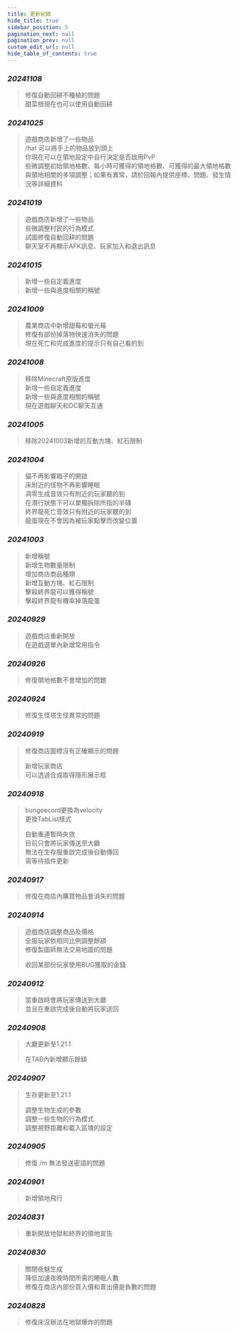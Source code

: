 ```yaml
---
title: 更新紀錄
hide_title: true
sidebar_position: 5
pagination_next: null
pagination_prev: null
custom_edit_url: null
hide_table_of_contents: true
---
```


### *20241108*
> 修復自動回耕不種植的問題  
> 甜菜根現在也可以使用自動回耕

### *20241025*
> 遊戲商店新增了一些物品  
> /hat 可以將手上的物品放到頭上  
> 你現在可以在領地設定中自行決定是否啟用PvP  
> 些微調整初始領地格數、每小時可獲得的領地格數、可獲得的最大領地格數  
> 與領地相關的多項調整；如果有異常，請於回報內提供座標、問題、發生情況等詳細資料

### *20241019*
> 遊戲商店新增了一些物品  
> 些微調整村民的行為模式  
> 試圖修復自動回耕的問題  
> 聊天室不再顯示AFK訊息、玩家加入和退出訊息

### *20241015*
> 新增一些自定義進度  
> 新增一些與進度相關的稱號

### *20241009*
> 農業商店中新增甜莓和螢光莓  
> 修復有部份掉落物快速消失的問題  
> 現在死亡和完成進度的提示只有自己看的到

### *20241008*
> 移除Minecraft原版進度  
> 新增一些自定義進度  
> 新增一些與進度相關的稱號  
> 現在遊戲聊天和DC聊天互通

### *20241005*
> 移除20241003新增的互動方塊、紅石限制

### *20241004*
> 貓不再影響箱子的開啟  
> 床附近的怪物不再影響睡眠  
> 凋零生成音效只有附近的玩家聽的到  
> 在潛行狀態下可以單獨拆除所指的半磚  
> 終界龍死亡音效只有附近的玩家聽的到  
> 龍蛋現在不會因為被玩家點擊而改變位置

### *20241003*
> 新增稱號  
> 新增生物數量限制  
> 增加商店商品種類  
> 新增互動方塊、紅石限制  
> 擊殺終界龍可以獲得稱號  
> 擊殺終界龍有機率掉落龍蛋

### *20240929*
> 遊戲商店重新開放  
> 在遊戲選單內新增常用指令

### *20240926*
> 修復領地格數不會增加的問題

### *20240924*
> 修復生怪塔生怪異常的問題

### *20240919*
> 修復商店圖標沒有正確顯示的問題
> 
> 新增玩家商店  
> 可以透過合成取得隱形展示框

### *20240918*
> bungeecord更換為velocity  
> 更換TabList樣式
> 
> 自動重連暫時失效  
> 目前只會將玩家傳送至大廳  
> 無法在生存服重啟完成後自動傳回  
> 需等待插件更新

### *20240917*
> 修復在商店內購買物品會消失的問題

### *20240914*
> 遊戲商店調整商品及價格  
> 全服玩家依相同比例調整餘額  
> 修復製圖師無法交易地圖的問題  
> 
> 收回某部份玩家使用BUG獲取的金錢

### *20240912*
> 當重啟時會將玩家傳送到大廳  
> 並且在重啟完成後自動將玩家送回

### *20240908*
> 大廳更新至1.21.1
> 
> 在TAB內新增顯示餘額

### *20240907*
> 生存更新至1.21.1
> 
> 調整生物生成的參數  
> 調整一些生物的行為模式  
> 調整視野距離和載入區塊的設定

### *20240905*
> 修復 /m 無法發送密語的問題

### *20240901*
> 新增領地飛行

### *20240831*
> 重新開放地獄和終界的領地宣告

### *20240830*
> 關閉夜魅生成  
> 降低加速夜晚時間所需的睡眠人數  
> 修復在商店內部份買入價和賣出價是負數的問題

### *20240828*
> 修復床沒辦法在地獄爆炸的問題
